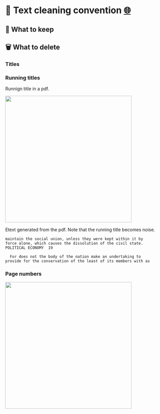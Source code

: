 # 🧹 Text cleaning convention [ 🌐](https://monlamai.github.io/Wiki/#/mt/cleaning-convention)

## 💾 What to keep


## 🗑️ What to delete

### Titles

### Running titles 

Runnign title in a pdf.

<img src="https://user-images.githubusercontent.com/124768143/219856498-409c3076-8271-4354-9831-3bacf00f726f.png" width="400">

Etext generated from the pdf. Note that the running title becomes noise.

```
maintain the social union, unless they were kept within it by
force alone, which causes the dissolution of the civil state.
POLITICAL ECONOMY  19

  For does not the body of the nation make an undertaking to
provide for the conservation of the least of its members with as
```

### Page numbers

<img src="https://user-images.githubusercontent.com/17675331/219356270-e96d920e-689d-48e5-84d9-004423498431.png" width="400">

